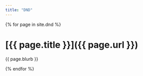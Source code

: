 ```yaml
---
title: "DND"
---
```


{% for page in site.dnd %}
# [{{ page.title }}]({{ page.url }})

{{ page.blurb }}

{% endfor %}


